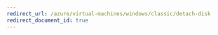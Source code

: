 ```yaml
---
redirect_url: /azure/virtual-machines/windows/classic/detach-disk
redirect_document_id: true
---
```

